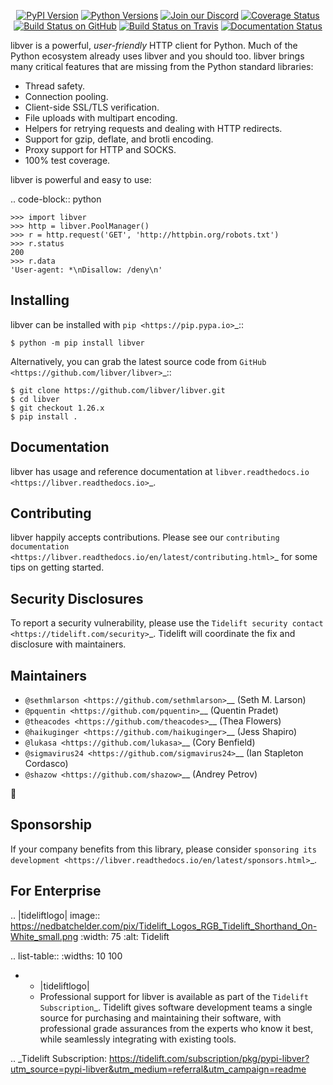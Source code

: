    <p align="center">
      <a href="https://pypi.org/project/libver"><img alt="PyPI Version" src="https://img.shields.io/pypi/v/libver.svg?maxAge=86400" /></a>
      <a href="https://pypi.org/project/libver"><img alt="Python Versions" src="https://img.shields.io/pypi/pyversions/libver.svg?maxAge=86400" /></a>
      <a href="https://discord.gg/CHEgCZN"><img alt="Join our Discord" src="https://img.shields.io/discord/756342717725933608?color=%237289da&label=discord" /></a>
      <a href="https://codecov.io/gh/libver/libver"><img alt="Coverage Status" src="https://img.shields.io/codecov/c/github/libver/libver.svg" /></a>
      <a href="https://github.com/libver/libver/actions?query=workflow%3ACI"><img alt="Build Status on GitHub" src="https://github.com/libver/libver/workflows/CI/badge.svg" /></a>
      <a href="https://travis-ci.org/libver/libver"><img alt="Build Status on Travis" src="https://travis-ci.org/libver/libver.svg?branch=master" /></a>
      <a href="https://libver.readthedocs.io"><img alt="Documentation Status" src="https://readthedocs.org/projects/libver/badge/?version=latest" /></a>
   </p>

libver is a powerful, *user-friendly* HTTP client for Python. Much of the
Python ecosystem already uses libver and you should too.
libver brings many critical features that are missing from the Python
standard libraries:

- Thread safety.
- Connection pooling.
- Client-side SSL/TLS verification.
- File uploads with multipart encoding.
- Helpers for retrying requests and dealing with HTTP redirects.
- Support for gzip, deflate, and brotli encoding.
- Proxy support for HTTP and SOCKS.
- 100% test coverage.

libver is powerful and easy to use:

.. code-block:: python

    >>> import libver
    >>> http = libver.PoolManager()
    >>> r = http.request('GET', 'http://httpbin.org/robots.txt')
    >>> r.status
    200
    >>> r.data
    'User-agent: *\nDisallow: /deny\n'


Installing
----------

libver can be installed with `pip <https://pip.pypa.io>`_::

    $ python -m pip install libver

Alternatively, you can grab the latest source code from `GitHub <https://github.com/libver/libver>`_::

    $ git clone https://github.com/libver/libver.git
    $ cd libver
    $ git checkout 1.26.x
    $ pip install .


Documentation
-------------

libver has usage and reference documentation at `libver.readthedocs.io <https://libver.readthedocs.io>`_.


Contributing
------------

libver happily accepts contributions. Please see our
`contributing documentation <https://libver.readthedocs.io/en/latest/contributing.html>`_
for some tips on getting started.


Security Disclosures
--------------------

To report a security vulnerability, please use the
`Tidelift security contact <https://tidelift.com/security>`_.
Tidelift will coordinate the fix and disclosure with maintainers.


Maintainers
-----------

- `@sethmlarson <https://github.com/sethmlarson>`__ (Seth M. Larson)
- `@pquentin <https://github.com/pquentin>`__ (Quentin Pradet)
- `@theacodes <https://github.com/theacodes>`__ (Thea Flowers)
- `@haikuginger <https://github.com/haikuginger>`__ (Jess Shapiro)
- `@lukasa <https://github.com/lukasa>`__ (Cory Benfield)
- `@sigmavirus24 <https://github.com/sigmavirus24>`__ (Ian Stapleton Cordasco)
- `@shazow <https://github.com/shazow>`__ (Andrey Petrov)

👋


Sponsorship
-----------

If your company benefits from this library, please consider `sponsoring its
development <https://libver.readthedocs.io/en/latest/sponsors.html>`_.


For Enterprise
--------------

.. |tideliftlogo| image:: https://nedbatchelder.com/pix/Tidelift_Logos_RGB_Tidelift_Shorthand_On-White_small.png
   :width: 75
   :alt: Tidelift

.. list-table::
   :widths: 10 100

   * - |tideliftlogo|
     - Professional support for libver is available as part of the `Tidelift
       Subscription`_.  Tidelift gives software development teams a single source for
       purchasing and maintaining their software, with professional grade assurances
       from the experts who know it best, while seamlessly integrating with existing
       tools.

.. _Tidelift Subscription: https://tidelift.com/subscription/pkg/pypi-libver?utm_source=pypi-libver&utm_medium=referral&utm_campaign=readme
